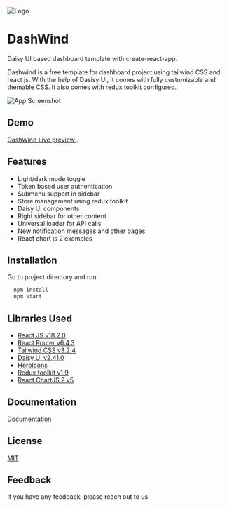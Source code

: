 
![Logo](https://ik.imagekit.io/vu5t8xb15vzcx/tr:h-100/android-chrome-512x512_EiumvYoXeA.png?ik-sdk-version=javascript-1.4.3&updatedAt=1669548997842)

# DashWind
Daisy UI based dashboard template with create-react-app.

Dashwind is a free template for dashboard project using tailwind CSS and react js. With the help of Dasisy UI, it comes with fully customizable and themable CSS. It also comes with redux toolkit configured.

![App Screenshot](https://ik.imagekit.io/vu5t8xb15vzcx/Screenshot_2022-11-27_at_4.53.40_PM_VklHaM8UF.png?ik-sdk-version=javascript-1.4.3&updatedAt=1669548831749)




## Demo

[DashWind Live preview ](https://tailwind-dashboard-template-dashwind.vercel.app/).



## Features

- Light/dark mode toggle
- Token based user authentication
- Submenu support in sidebar
- Store management using redux toolkit
- Daisy UI components
- Right sidebar for other content
- Universal loader for API calls
- New notification messages and other pages
- React chart js 2 examples


## Installation

Go to project directory and run

```bash
  npm install
  npm start
```
    
## Libraries Used

- [React JS v18.2.0](https://reactjs.org/)
- [React Router v6.4.3](https://reactrouter.com/en/main)
- [Tailwind CSS v3.2.4](https://tailwindcss.com/)
- [Daisy UI v2.41.0](https://daisyui.com/)
- [HeroIcons](https://heroicons.com/)
- [Redux toolkit v1.9](https://redux-toolkit.js.org/)
- [React ChartJS 2 v5](https://react-chartjs-2.js.org/)

## Documentation

[Documentation](https://tailwind-dashboard-template-dashwind.vercel.app/documentation)


## License

[MIT](https://choosealicense.com/licenses/mit/)


## Feedback

If you have any feedback, please reach out to us

